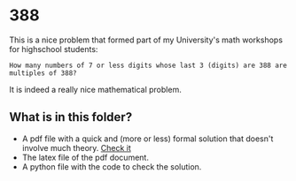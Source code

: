 # 388

This is a nice problem that formed part of my University's math workshops for highschool students:
```
How many numbers of 7 or less digits whose last 3 (digits) are 388 are multiples of 388?
```
It is indeed a really nice mathematical problem.

## What is in this folder?
- A pdf file with a quick and (more or less) formal solution that doesn't involve much theory. [Check it](https://github.com/novalic/articles/blob/master/388/388.pdf)
- The latex file of the pdf document.
- A python file with the code to check the solution.

